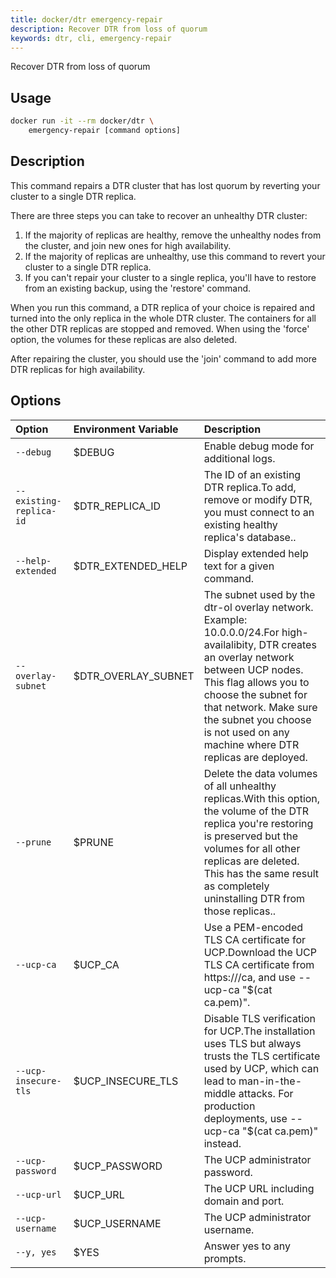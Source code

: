 ```yaml
---
title: docker/dtr emergency-repair
description: Recover DTR from loss of quorum
keywords: dtr, cli, emergency-repair
---
```


Recover DTR from loss of quorum

## Usage

```bash
docker run -it --rm docker/dtr \
    emergency-repair [command options]
```

## Description


This command repairs a DTR cluster that has lost quorum by reverting your
cluster to a single DTR replica.

There are three steps you can take to recover an unhealthy DTR cluster:

1. If the majority of replicas are healthy, remove the unhealthy nodes from
   the cluster, and join new ones for high availability.
2. If the majority of replicas are unhealthy, use this command to revert your
   cluster to a single DTR replica.
3. If you can't repair your cluster to a single replica, you'll have to
   restore from an existing backup, using the 'restore' command.

When you run this command, a DTR replica of your choice is repaired and
turned into the only replica in the whole DTR cluster.
The containers for all the other DTR replicas are stopped and removed. When
using the 'force' option, the volumes for these replicas are also deleted.

After repairing the cluster, you should use the 'join' command to add more
DTR replicas for high availability.


## Options

| Option                        | Environment Variable      | Description                                                                          |
|:------------------------------|:--------------------------|:-------------------------------------------------------------------------------------|
| `--debug` | $DEBUG | Enable debug mode for additional logs. |
| `--existing-replica-id` | $DTR_REPLICA_ID | The ID of an existing DTR replica.To add, remove or modify DTR, you must connect to an existing  healthy replica's database.. |
| `--help-extended` | $DTR_EXTENDED_HELP | Display extended help text for a given command. |
| `--overlay-subnet` | $DTR_OVERLAY_SUBNET | The subnet used by the dtr-ol overlay network. Example: 10.0.0.0/24.For high-availalibity, DTR creates an overlay network between UCP nodes. This flag  allows you to choose the subnet for that network. Make sure the subnet you choose is not  used on any machine where DTR replicas are deployed. |
| `--prune` | $PRUNE | Delete the data volumes of all unhealthy replicas.With this option, the volume of the DTR replica you're restoring    is preserved but the volumes for all other replicas are deleted. This has the same    result as completely uninstalling DTR from those replicas.. |
| `--ucp-ca` | $UCP_CA | Use a PEM-encoded TLS CA certificate for UCP.Download the UCP TLS CA certificate from https://<ucp-url>/ca, and  use --ucp-ca "$(cat ca.pem)". |
| `--ucp-insecure-tls` | $UCP_INSECURE_TLS | Disable TLS verification for UCP.The installation uses TLS but always trusts  the TLS certificate used by UCP, which can lead to man-in-the-middle attacks.  For production deployments, use --ucp-ca "$(cat ca.pem)" instead. |
| `--ucp-password` | $UCP_PASSWORD | The UCP administrator password. |
| `--ucp-url` | $UCP_URL | The UCP URL including domain and port. |
| `--ucp-username` | $UCP_USERNAME | The UCP administrator username. |
| `--y, yes` | $YES | Answer yes to any prompts. |

